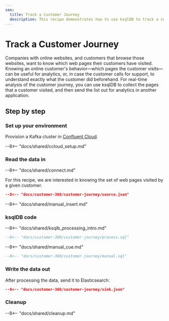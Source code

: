 ```yaml
---
seo:
  title: Track a Customer Journey
  description: This recipe demonstrates how to use ksqlDB to track a customer journey through web pages online.
---
```


# Track a Customer Journey

Companies with online websites, and customers that browse those websites, want to know which web pages their customers have visited.
Knowing an online customer's behavior—which pages the customer visits—can be useful for analytics, or, in case the customer calls for support, to understand exactly what the customer did beforehand.
For real-time analysis of the customer journey, you can use ksqlDB to collect the pages that a customer visited, and then send the list out for analytics in another application.

## Step by step

### Set up your environment

Provision a Kafka cluster in [Confluent Cloud](https://www.confluent.io/confluent-cloud/tryfree/?utm_source=github&utm_medium=ksqldb_recipes&utm_campaign=customer_journey).

--8<-- "docs/shared/ccloud_setup.md"

### Read the data in

--8<-- "docs/shared/connect.md"

For this recipe, we are interested in knowing the set of web pages visited by a given customer.

```json
--8<-- "docs/customer-360/customer-journey/source.json"
```

--8<-- "docs/shared/manual_insert.md"

### ksqlDB code

--8<-- "docs/shared/ksqlb_processing_intro.md"

```sql
--8<-- "docs/customer-360/customer-journey/process.sql"
```

--8<-- "docs/shared/manual_cue.md"

```sql
--8<-- "docs/customer-360/customer-journey/manual.sql"
```

### Write the data out

After processing the data, send it to Elasticsearch:

```json
--8<-- "docs/customer-360/customer-journey/sink.json"
```

### Cleanup

--8<-- "docs/shared/cleanup.md"
